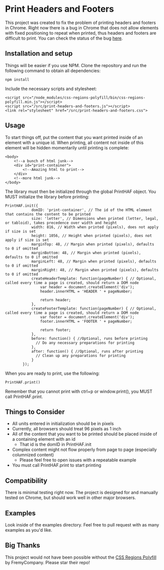 # Print Headers and Footers

This project was created to fix the problem of printing headers and footers in Chrome. Right now there is a bug in Chrome that does not allow elements with fixed positioning to repeat when printed, thus headers and footers are difficult to print. You can check the status of the bug [here](https://code.google.com/p/chromium/issues/detail?id=303728).

## Installation and setup
Things will be easier if you use NPM. Clone the repository and run the following command to obtain all dependencies:

    npm install

Include the necessary scripts and stylesheet:

    <script src="/node_modules/css-regions-polyfill/bin/css-regions-polyfill.min.js"></script>
    <script src="/src/print-headers-and-footers.js"></script>
    <link rel="stylesheet" href="/src/print-headers-and-footers.css">

## Usage

To start things off, put the content that you want printed inside of an element with a unique id. When printing, all content not inside of this element will be hidden momentarily until printing is complete:

    <body>
    	<!--a bunch of html junk-->
    	<div id="print-container">
    		<!--Amazing html to print-->
    	</div>
    	<!--more html junk-->
    </body>

The library must then be initialized through the global PrintHAF object. You MUST initialize the library before printing:

    PrintHAF.init({
				domID: 'print-container', // The id of the HTML element that contains the content to be printed
				size: 'letter', // Dimensions when printed (letter, legal, or tabloid), takes precedence over width and height
				width: 816, // Width when printed (pixels), does not apply if size is set
				height: 1056, // Height when printed (pixels), does not apply if size is set
				marginTop: 48, // Margin when printed (pixels), defaults to 0 if omitted
				marginBottom: 48, // Margin when printed (pixels), defaults to 0 if omitted
				marginLeft: 48, // Margin when printed (pixels), defaults to 0 if omitted
				marginRight: 48, // Margin when printed (pixels), defaults to 0 if omitted
				createHeaderTemplate: function(pageNumber) { // Optional, called every time a page is created, should return a DOM node
					var header = document.createElement('div');
					header.innerHTML = 'HEADER ' + pageNumber;
					
					return header;
				},
				createFooterTemplate: function(pageNumber) { // Optional, called every time a page is created, should return a DOM node
					var footer = document.createElement('div');
					footer.innerHTML = 'FOOTER ' + pageNumber;
					
					return footer;
				},
				before: function() { //Optional, runs before printing
				  // Do any necessary preparations for printing
				},
				after: function() { //Optional, runs after printing
				  // Clean up any preparations for printing
				}
			});
		
When you are ready to print, use the following:

    PrintHAF.print()
	
Remember that you cannot print with ctrl+p or window.print(), you MUST call PrintHAF.print.
		
## Things to Consider
* All units entered in initialization should be in pixels
* Currently, all browsers should treat 96 pixels as 1 inch
* All of the content that you want to be printed should be placed inside of a containing element with an id
    * That id is the domID in PrintHAF.init
* Complex content might not flow properly from page to page (especially columnized content)
   * Please feel free to open issues with a repeatable example
* You must call PrintHAF.print to start printing

## Compatibility
There is minimal testing right now. The project is designed for and manually tested on Chrome, but should work well in other major browsers.

## Examples
Look inside of the examples directory. Feel free to pull request with as many examples as you'd like.

## Big Thanks
This project would not have been possible without the [CSS Regions Polyfill](https://github.com/FremyCompany/css-regions-polyfill) by FremyCompany. Please star their repo!
